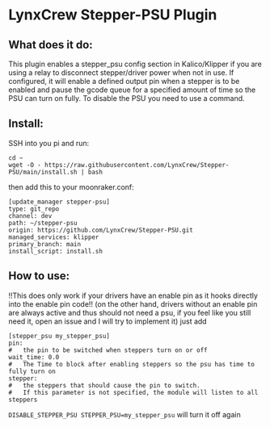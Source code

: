# LynxCrew Stepper-PSU Plugin

## What does it do:
This plugin enables a stepper_psu config section in Kalico/Klipper if you are
using a relay to disconnect stepper/driver power when not in use.
If configured, it will enable a defined output pin when a stepper is to be enabled
and pause the gcode queue for a specified amount of time so the PSU can turn on fully.
To disable the PSU you need to use a command.

## Install:
SSH into you pi and run:
```
cd ~
wget -O - https://raw.githubusercontent.com/LynxCrew/Stepper-PSU/main/install.sh | bash
```

then add this to your moonraker.conf:
```
[update_manager stepper-psu]
type: git_repo
channel: dev
path: ~/stepper-psu
origin: https://github.com/LynxCrew/Stepper-PSU.git
managed_services: klipper
primary_branch: main
install_script: install.sh
```

## How to use:
!!This does only work if your drivers have an enable pin as it hooks directly
into the enable pin code!!
(on the other hand, drivers without an enable pin are always active and thus
should not need a psu, if you feel like you still need it, open an issue and
I will try to implement it)
just add
```
[stepper_psu my_stepper_psu]
pin: 
#   the pin to be switched when steppers turn on or off
wait_time: 0.0
#   The Time to block after enabling steppers so the psu has time to fully turn on
stepper:
#   the steppers that should cause the pin to switch.
#   If this parameter is not specified, the module will listen to all steppers
```

`DISABLE_STEPPER_PSU STEPPER_PSU=my_stepper_psu` will turn it off again
